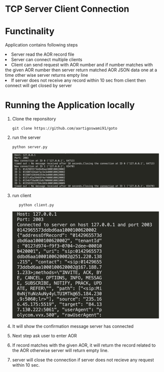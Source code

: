 # TCP Server Client Connection


# Functinality

Application contains following steps
<li>Server read the AOR record file</li>
<li>Server can connect multiple clients</li>
<li>Client can send request with AOR number and if       number matches with the given AOR number then server return matched AOR JSON data one at a time other wise server returns empty line</li>
<li>If server does not receive any record within 10 sec from client then connect will get closed by server</li>

# Running the Application locally
1. Clone the reponsitory
   ```
   git clone https://github.com/aartigoswami91/goto
   ```

3. run the server
   ```
   python server.py
   ```
   ![Alt text](image.png)


4. run client
   ```
      python client.py
   ```
   ![Alt text](image-1.png)

5. It will show the confirmation message server has connected

6. Next step ask user to enter AOR
   
7. If record matches with the given AOR, it will return the record related to the AOR otherwise server will return empty line.
   
8. server will close the connection if server does not recieve any request within 10 sec.

   
